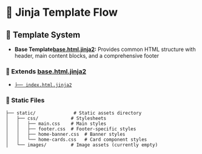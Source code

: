 # 🪭 Jinja Template Flow

## 📰 Template System
- **Base Template[base.html.jinja2](./templates/base.html.jinja2):** Provides common HTML structure with header, main content blocks, and a comprehensive footer


### 📩 Extends [base.html.jinja2](./templates/base.html.jinja2)
- [`├── index.html.jinja2`](./templates/index.html.jinja2)






### 📑 Static Files
```
├── static/              # Static assets directory
│   ├── css/            # Stylesheets
│   │   ├── main.css    # Main styles
│   │   ├── footer.css  # Footer-specific styles
│   │   ├── home-banner.css  # Banner styles
│   │   └── home-cards.css   # Card component styles
│   └── images/         # Image assets (currently empty)
```